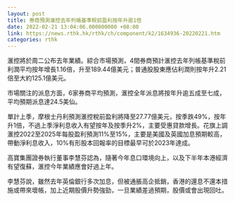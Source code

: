 ```yaml
---
layout: post
title: 券商預測滙控去年列帳基準稅前盈利按年升逾1倍
date: 2022-02-21 13:04:06.000000000 +08:00
link: https://news.rthk.hk/rthk/ch/component/k2/1634936-20220221.htm
categories: rthk
---
```


滙控將於周二公布去年業績。綜合市場預測，4間券商預計滙控去年列帳基準稅前利潤平均按年增長1.16倍，升至189.44億美元；普通股股東應佔利潤則按年升2.21倍至大約125.1億美元。

市場關注的派息方面，6家券商平均預測，滙控全年派息將按年升逾五成至七成，平均預期派息達24.5美仙。

單計上季，摩根士丹利預測滙控稅前盈利將降至27.77億美元，按季跌49%，按年升1倍，不過上季淨利息收入有望按年及按季升2%，主要受惠貸款增長。花旗上調滙控2022至2025年每股盈利預測11%至15%，主要是美國及英國加息預期較高，帶動淨利息收入，10%有形股本回報率的目標最早可於2023年達成。

高寶集團證券執行董事李慧芬認為，隨著今年息口環境向上，以及下半年本港經濟有望復蘇，滙控今年業績應會好過上年。

李慧芬說，雖然去年英倫銀行多次加息，但被通脹高企抵銷，香港的還息不還本措施或帶來壞帳，加上近期股價升勢強勁，一旦業績差過預期，股價或會出現回吐。
